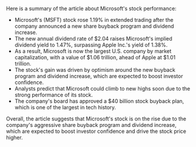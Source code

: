 Here is a summary of the article about Microsoft's stock performance:

* Microsoft's (MSFT) stock rose 1.19% in extended trading after the company announced a new share buyback program and dividend increase.
* The new annual dividend rate of $2.04 raises Microsoft's implied dividend yield to 1.47%, surpassing Apple Inc.'s yield of 1.38%.
* As a result, Microsoft is now the largest U.S. company by market capitalization, with a value of $1.06 trillion, ahead of Apple at $1.01 trillion.
* The stock's gain was driven by optimism around the new buyback program and dividend increase, which are expected to boost investor confidence.
* Analysts predict that Microsoft could climb to new highs soon due to the strong performance of its stock.
* The company's board has approved a $40 billion stock buyback plan, which is one of the largest in tech history.

Overall, the article suggests that Microsoft's stock is on the rise due to the company's aggressive share buyback program and dividend increase, which are expected to boost investor confidence and drive the stock price higher.